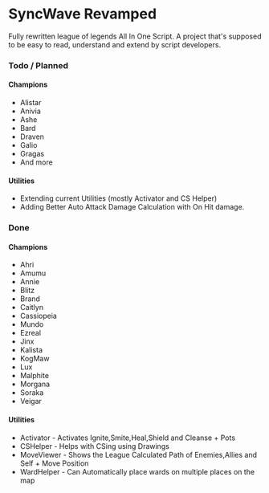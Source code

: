 # SyncWave Revamped
Fully rewritten league of legends All In One Script. A project that's supposed to be easy to read, understand and extend by script developers.

### Todo / Planned

#### Champions
- Alistar
- Anivia
- Ashe
- Bard
- Draven
- Galio
- Gragas
- And more

#### Utilities
- Extending current Utilities (mostly Activator and CS Helper)
- Adding Better Auto Attack Damage Calculation with On Hit damage.

### Done

#### Champions
- Ahri
- Amumu
- Annie
- Blitz
- Brand
- Caitlyn
- Cassiopeia
- Mundo
- Ezreal
- Jinx
- Kalista
- KogMaw
- Lux
- Malphite
- Morgana
- Soraka
- Veigar

#### Utilities
- Activator  - Activates Ignite,Smite,Heal,Shield and Cleanse + Pots
- CSHelper   - Helps with CSing using Drawings
- MoveViewer - Shows the League Calculated Path of Enemies,Allies and Self + Move Position
- WardHelper - Can Automatically place wards on multiple places on the map
